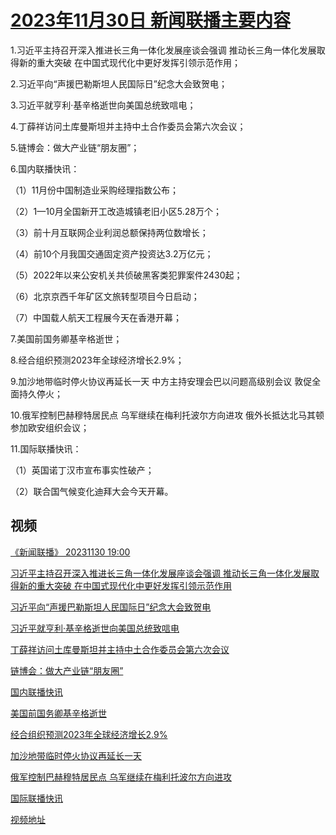 # [2023年11月30日 新闻联播主要内容](https://tv.cctv.com/lm/xwlb/day/20231130.shtml)

1.习近平主持召开深入推进长三角一体化发展座谈会强调 推动长三角一体化发展取得新的重大突破 在中国式现代化中更好发挥引领示范作用；

2.习近平向“声援巴勒斯坦人民国际日”纪念大会致贺电；

3.习近平就亨利·基辛格逝世向美国总统致唁电；

4.丁薛祥访问土库曼斯坦并主持中土合作委员会第六次会议；

5.链博会：做大产业链“朋友圈”；

6.国内联播快讯：

（1）11月份中国制造业采购经理指数公布；

（2）1—10月全国新开工改造城镇老旧小区5.28万个；

（3）前十月互联网企业利润总额保持两位数增长；

（4）前10个月我国交通固定资产投资达3.2万亿元；

（5）2022年以来公安机关共侦破黑客类犯罪案件2430起；

（6）北京京西千年矿区文旅转型项目今日启动；

（7）中国载人航天工程展今天在香港开幕；

7.美国前国务卿基辛格逝世；

8.经合组织预测2023年全球经济增长2.9%；

9.加沙地带临时停火协议再延长一天 中方主持安理会巴以问题高级别会议 敦促全面持久停火；

10.俄军控制巴赫穆特居民点 乌军继续在梅利托波尔方向进攻 俄外长抵达北马其顿参加欧安组织会议；

11.国际联播快讯：

（1）英国诺丁汉市宣布事实性破产；

（2）联合国气候变化迪拜大会今天开幕。

## 视频

[《新闻联播》 20231130 19:00](https://tv.cctv.com/2023/11/30/VIDEJdEPD69uABDPJM0vF5MZ231130.shtml)

[习近平主持召开深入推进长三角一体化发展座谈会强调 推动长三角一体化发展取得新的重大突破 在中国式现代化中更好发挥引领示范作用](https://tv.cctv.com/2023/11/30/VIDE2WQJh6bk86IlBTIrIBQJ231130.shtml)

[习近平向“声援巴勒斯坦人民国际日”纪念大会致贺电](https://tv.cctv.com/2023/11/30/VIDECh0UUEbLmCFnsdqjqakh231130.shtml)

[习近平就亨利·基辛格逝世向美国总统致唁电](https://tv.cctv.com/2023/11/30/VIDE7I2brUEkYWDgSAOo3vxu231130.shtml)

[丁薛祥访问土库曼斯坦并主持中土合作委员会第六次会议](https://tv.cctv.com/2023/11/30/VIDEsmfvpR7lS0d6ekGFFgL6231130.shtml)

[链博会：做大产业链“朋友圈”](https://tv.cctv.com/2023/11/30/VIDEoWa77Cf1Bs6rIRNMfAKH231130.shtml)

[国内联播快讯](https://tv.cctv.com/2023/11/30/VIDETtHbMdCYYTuUDJFwyS2y231130.shtml)

[美国前国务卿基辛格逝世](https://tv.cctv.com/2023/11/30/VIDEwk389snIQ9hyVnxkX6tE231130.shtml)

[经合组织预测2023年全球经济增长2.9%](https://tv.cctv.com/2023/11/30/VIDEzo3RPaS1YL4ohbj2sHQv231130.shtml)

[加沙地带临时停火协议再延长一天](https://tv.cctv.com/2023/11/30/VIDEaUJBFuYpbXisZqwy4UCN231130.shtml)

[俄军控制巴赫穆特居民点 乌军继续在梅利托波尔方向进攻](https://tv.cctv.com/2023/11/30/VIDEY7lRzcUVl0UDPhs3CJ6Z231130.shtml)

[国际联播快讯](https://tv.cctv.com/2023/11/30/VIDEO3zot3Qzp754e7JpVOG3231130.shtml)

[视频地址](https://tv.cctv.com/lm/xwlb/day/20231130.shtml) 

